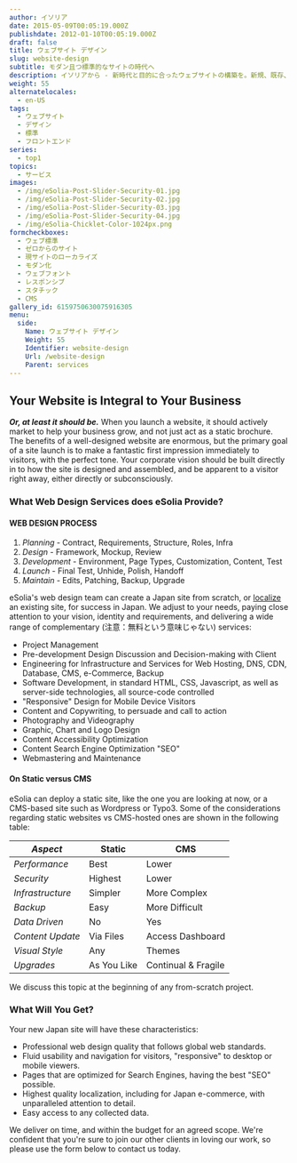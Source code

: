 ```yaml
---
author: イソリア
date: 2015-05-09T00:05:19.000Z
publishdate: 2012-01-10T00:05:19.000Z
draft: false
title: ウェブサイト デザイン
slug: website-design
subtitle: モダン且つ標準的なサイトの時代へ
description: イソリアから - 新時代と目的に合ったウェブサイトの構築を。新規、既存、多言語でも
weight: 55
alternatelocales:
  - en-US
tags:
  - ウェブサイト
  - デザイン
  - 標準
  - フロントエンド
series:
  - top1
topics:
  - サービス
images:
  - /img/eSolia-Post-Slider-Security-01.jpg
  - /img/eSolia-Post-Slider-Security-02.jpg
  - /img/eSolia-Post-Slider-Security-03.jpg
  - /img/eSolia-Post-Slider-Security-04.jpg  
  - /img/eSolia-Chicklet-Color-1024px.png
formcheckboxes:
  - ウェブ標準
  - ゼロからのサイト
  - 現サイトのローカライズ
  - モダン化
  - ウェブフォント
  - レスポンシブ
  - スタチック
  - CMS
gallery_id: 6159750630075916305
menu:
  side:
    Name: ウェブサイト デザイン
    Weight: 55
    Identifier: website-design
    Url: /website-design
    Parent: services
---
```


## Your Website is Integral to Your Business

**_Or, at least it should be._** When you launch a website, it should actively market to help your business grow, and not just act as a static brochure. The benefits of a well-designed website are enormous, but the primary goal of a site launch is to make a fantastic first impression immediately to visitors, with the perfect tone. Your corporate vision should be built directly in to how the site is designed and assembled, and be apparent to a visitor right away, either directly or subconsciously.

### What Web Design Services does eSolia Provide?

<div class="esolia-card-panel pink darken-4 z-depth-1">
  <h4 class="center green-text text-accent-3">WEB DESIGN PROCESS</h4>
    <ol>
      <li class="white-text"><em>Planning</em> - Contract, Requirements, Structure, Roles, Infra</li>
      <li class="white-text"><em>Design</em> - Framework, Mockup, Review</li>
      <li class="white-text"><em>Development</em> - Environment, Page Types, Customization, Content, Test</li>
      <li class="white-text"><em>Launch</em> - Final Test, Unhide, Polish, Handoff</li>
      <li class="white-text"><em>Maintain</em> - Edits, Patching, Backup, Upgrade</li>
    </ol>
</div>

eSolia's web design team can create a Japan site from scratch, or [localize](/localization) an existing site, for success in Japan. We adjust to your needs, paying close attention to your vision, identity and requirements, and delivering a wide range of complementary (注意：無料という意味じゃない) services:

* Project Management
* Pre-development Design Discussion and Decision-making with Client
* Engineering for Infrastructure and Services for Web Hosting, DNS, CDN, Database, CMS, e-Commerce, Backup
* Software Development, in standard HTML, CSS, Javascript, as well as server-side technologies, all source-code controlled
* "Responsive" Design for Mobile Device Visitors
* Content and Copywriting, to persuade and call to action
* Photography and Videography
* Graphic, Chart and Logo Design
* Content Accessibility Optimization
* Content Search Engine Optimization "SEO"
* Webmastering and Maintenance

#### On Static versus CMS

eSolia can deploy a static site, like the one you are looking at now, or a CMS-based site such as Wordpress or Typo3. Some of the considerations regarding static websites vs CMS-hosted ones are shown in the following table:

_Aspect_  |Static    | CMS
----------|----------|------
_Performance_    |Best       |Lower
_Security_       |Highest    |Lower
_Infrastructure_       |Simpler    |More Complex
_Backup_     |Easy     |More Difficult
_Data Driven_  |No     |Yes
_Content Update_  |Via Files    |Access Dashboard
_Visual Style_   |Any    |Themes
_Upgrades_    |As You Like   |Continual & Fragile

We discuss this topic at the beginning of any from-scratch project.

### What Will You Get?

Your new Japan site will have these characteristics:

* Professional web design quality that follows global web standards.
* Fluid usability and navigation for visitors, "responsive" to desktop or mobile viewers.
* Pages that are optimized for Search Engines, having the best "SEO" possible.
* Highest quality localization, including for Japan e-commerce, with unparalleled attention to detail.  
* Easy access to any collected data.

We deliver on time, and within the budget for an agreed scope. We're confident that you're sure to join our other clients in loving our work, so please use the form below to contact us today.
